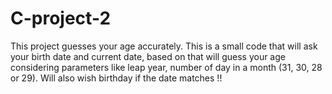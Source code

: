 # C-project-2
This project guesses your age accurately. This is a small code that will ask your birth date and current date, based on that will guess your age considering parameters like leap year, number of day in a month (31, 30, 28 or 29). Will also wish birthday if the date matches !!
